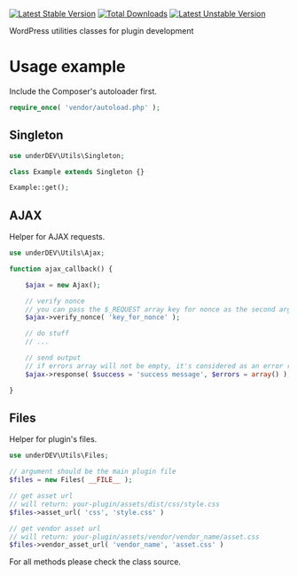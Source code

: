 [![Latest Stable Version](https://poser.pugx.org/underdev/utils/v/stable)](https://packagist.org/packages/underdev/utils) [![Total Downloads](https://poser.pugx.org/underdev/utils/downloads)](https://packagist.org/packages/underdev/utils) [![Latest Unstable Version](https://poser.pugx.org/underdev/utils/v/unstable)](https://packagist.org/packages/underdev/utils)

WordPress utilities classes for plugin development

# Usage example

Include the Composer's autoloader first.

```php
require_once( 'vendor/autoload.php' );
```

## Singleton

```php
use underDEV\Utils\Singleton;

class Example extends Singleton {}

Example::get();
```

## AJAX

Helper for AJAX requests.

```php
use underDEV\Utils\Ajax;

function ajax_callback() {

	$ajax = new Ajax();

	// verify nonce
	// you can pass the $_REQUEST array key for nonce as the second argument
	$ajax->verify_nonce( 'key_for_nonce' );

	// do stuff
	// ...

	// send output
	// if errors array will not be empty, it's considered as an error respose
	$ajax->response( $success = 'success message', $errors = array() );

}
```

## Files

Helper for plugin's files.

```php
use underDEV\Utils\Files;

// argument should be the main plugin file
$files = new Files( __FILE__ );

// get asset url
// will return: your-plugin/assets/dist/css/style.css
$files->asset_url( 'css', 'style.css' )

// get vendor asset url
// will return: your-plugin/assets/vendor/vendor_name/asset.css
$files->vendor_asset_url( 'vendor_name', 'asset.css' )
```

For all methods please check the class source.
